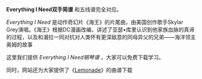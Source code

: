 

**Everything I Need双手简谱** 和五线谱完全对应。

_Everything I Need_ 是动作奇幻片《海王》的片尾曲，由美国创作歌手Skylar
Grey演唱。《海王》根据DC漫画改编，讲述了亚瑟•库里认识到他家族血脉的真谛的过程，以及和湄拉一同对抗对人类怀有更深敌意的同母异父的兄弟——海洋领主奥姆的故事

这里我们提供 _Everything I Need钢琴谱_ ，大家可以免费下载学习。

同时，网站还为大家提供了《[Lemonade](Music-7240-Lemonade-Skylar-Grey.html "Lemonade")》的曲谱下载


